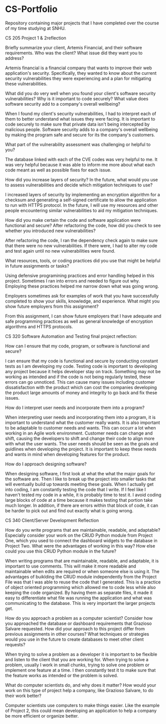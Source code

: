 # CS-Portfolio
Repository containing major projects that I have completed over the course of my time studying at SNHU.

CS 205 Project 1 & 2reflection

Briefly summarize your client, Artemis Financial, and their software requirements. Who was the client? What issue did they want you to address?

Artemis financial is a financial company that wants to improve their web application's security. Specifically, they wanted to know about the current security vulnerabilities they were experiencing and a plan for mitigating these  vulnerabilities.

What did you do very well when you found your client's software security vulnerabilities? Why is it important to code securely? What value does software security add to a company's overall wellbeing?

When I found my client's security vulnerabilities, I had to interpret each of them to better understand what issues they were facing. It is important to code securely to make sure that private data isn't being intercepted by malicious people. Software security adds to a company's overall wellbeing by making the program safe and secure for its the company's customers.

What part of the vulnerability assessment was challenging or helpful to you?

The database linked with each of the CVE codes was very helpful to me. It was very helpful because it was able to inform me more about what each code meant as well as possible fixes for each issue.

How did you increase layers of security? In the future, what would you use to assess vulnerabilities and decide which mitigation techniques to use?

I increased layers of security by implementing an encryption algorithm for a checksum and generating a self-signed certificate to allow the application to run with HTTPS protocol. In the future, I will use my resources and other people encountering similar vulnerabilities to aid my mitigation techniques.

How did you make certain the code and software application were functional and secure? After refactoring the code, how did you check to see whether you introduced new vulnerabilities?

After refactoring the code, I ran the dependency check again to make sure that there were no new vulnerabilities. If there were, I had to alter my code and test again until no new vulnerabilities were found.

What resources, tools, or coding practices did you use that might be helpful in future assignments or tasks?

Using defensive programining practices and error handling helped in this project. Sometimes I ran into errors and needed to figure out why. Employing these practices helped me narrow down what was going wrong.

Employers sometimes ask for examples of work that you have successfully completed to show your skills, knowledge, and experience. What might you show future employers from this assignment?

From this assignment, I can show future employers that I have adequate and safe programming practices as well as general knowledge of encryption algorithms and HTTPS protocols.








CS 320 Software Automation and Testing final project reflection:

How can I ensure that my code, program, or software is functional and secure?

I can ensure that my code is functional and secure by conducting constant tests as I am developing my code. Testing code is important to developing any project because it helps developer stay on track. Something may not be working as intended and if the code is not being regularly tested, these errors can go unnoticed. This can cause many issues including customer dissatisfaction with the product which can cost the companies developing the product large amounts of money and integrity to go back and fix these issues.

How do I interpret user needs and incorporate them into a program?

When interpreting user needs and incorporating them into a program, it is important to understand what the customer really wants. It is also important to be adaptable to customer needs and wants. This can occurr a lot when working in an Agile work environment. Customer needs can change and shift, causing the developers to shift and change their code to align more with what the user wants. The user needs should be seen as the goals and guidlines when developing the project. It is important to keep these needs and wants in mind when developing features for the product.

How do I approach designing software?

When designing software, I first look at what the what the major goals for the software are. Then I like to break up the project into smaller tasks that will eventually build up towards meeting these goals. When I actually get into coding, I am constantly testing the code that I write. If I feel like I haven't tested my code in a while, it is probably time to test it. I avoid coding large blocks of code at a time because it makes testing that portion take much longer. In addition, if there are errors within that block of code, it can be harder to pick out and find out exactly what is going wrong.





CS 340 Client/Server Development Reflection

How do you write programs that are maintainable, readable, and adaptable? Especially consider your work on the CRUD Python module from Project One, which you used to connect the dashboard widgets to the database in Project Two. What were the advantages of working in this way? How else could you use this CRUD Python module in the future?

When writing programs that are maintainable, readable, and adaptable, it is important to use comments. This will make it more readable and maintainable when edits are required or when someone else is using it. The advantages of buiklding the CRUD module independently from the Project File was that I was able to reuse the code that I generated. This is a practice of object oriented programming which allowed me to code less while also keeping the code organized. By having them as separate files, it made it easy to differentiate what file was running the application and what was communicating to the database. This is very important the larger projects get.


How do you approach a problem as a computer scientist? Consider how you approached the database or dashboard requirements that Grazioso Salvare requested. How did your approach to this project differ from previous assignments in other courses? What techniques or strategies would you use in the future to create databases to meet other client requests?

When trying to solve a problem as a developer it is important to be flexible and listen to the client that you are working for. When trying to solve a problem, usually I work in small chunks, trying to solve one problem or implement one feature at a time. I then constantly test it to make sure that the feature works as intended or the problem is solved. 

What do computer scientists do, and why does it matter? How would your work on this type of project help a company, like Grazioso Salvare, to do their work better?

Computer scientists use computers to make things easier. Like the example of Project 2, this could mean developing an application to help a company be more efficient or organize better. 